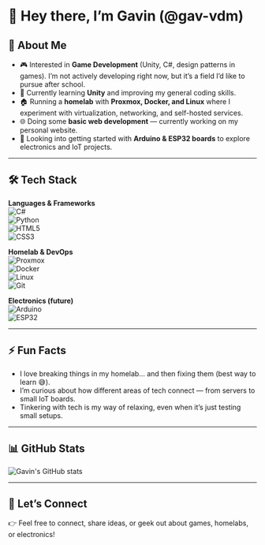 # 👋 Hey there, I’m Gavin (@gav-vdm)  

## 🚀 About Me  
- 🎮 Interested in **Game Development** (Unity, C#, design patterns in games). I’m not actively developing right now, but it’s a field I’d like to pursue after school.  
- 🌱 Currently learning **Unity** and improving my general coding skills.  
- 🏠 Running a **homelab** with **Proxmox, Docker, and Linux** where I experiment with virtualization, networking, and self-hosted services.  
- 🌐 Doing some **basic web development** — currently working on my personal website.  
- 🔌 Looking into getting started with **Arduino & ESP32 boards** to explore electronics and IoT projects.  

---

## 🛠️ Tech Stack  

**Languages & Frameworks**  
![C#](https://img.shields.io/badge/c%23-%23239120.svg?style=for-the-badge&logo=csharp&logoColor=white)  
![Python](https://img.shields.io/badge/python-3776AB.svg?style=for-the-badge&logo=python&logoColor=white)  
![HTML5](https://img.shields.io/badge/html5-E34F26.svg?style=for-the-badge&logo=html5&logoColor=white)  
![CSS3](https://img.shields.io/badge/css3-1572B6.svg?style=for-the-badge&logo=css3&logoColor=white)  

**Homelab & DevOps**  
![Proxmox](https://img.shields.io/badge/Proxmox-E57000.svg?style=for-the-badge&logo=proxmox&logoColor=white)  
![Docker](https://img.shields.io/badge/docker-2496ED.svg?style=for-the-badge&logo=docker&logoColor=white)  
![Linux](https://img.shields.io/badge/linux-FCC624.svg?style=for-the-badge&logo=linux&logoColor=black)  
![Git](https://img.shields.io/badge/git-F05032.svg?style=for-the-badge&logo=git&logoColor=white)  

**Electronics (future)**  
![Arduino](https://img.shields.io/badge/Arduino-00979D?style=for-the-badge&logo=Arduino&logoColor=white)  
![ESP32](https://img.shields.io/badge/ESP32-000000?style=for-the-badge&logo=espressif&logoColor=white)  

---

## ⚡ Fun Facts  
- I love breaking things in my homelab… and then fixing them (best way to learn 😅).  
- I’m curious about how different areas of tech connect — from servers to small IoT boards.  
- Tinkering with tech is my way of relaxing, even when it’s just testing small setups.  

---

## 📊 GitHub Stats  

![Gavin's GitHub stats](https://github-readme-stats.vercel.app/api?username=gav-vdm&show_icons=true&theme=tokyonight)  

---
## 🤝 Let’s Connect  
👉 Feel free to connect, share ideas, or geek out about games, homelabs, or electronics! 

